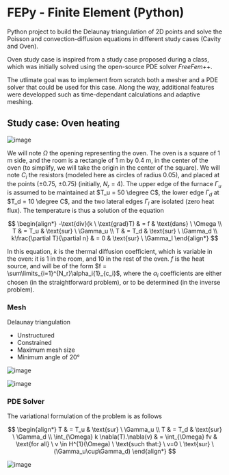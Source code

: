 # FEPy - Finite Element (Python)

Python project to build the Delaunay triangulation of 2D points and solve the Poisson and convection-diffusion equations in different study cases (Cavity and Oven).

Oven study case is inspired from a study case proposed during a class, which was initially solved using the open-source PDE solver *FreeFem++*.

The utlimate goal was to implement from scratch both a mesher and a PDE solver that could be used for this case. Along the way, additional features were developped such as time-dependant calculations and adaptive meshing.

## Study case: Oven heating

![image](https://user-images.githubusercontent.com/95024044/189478083-f625327c-88c6-4133-bb82-6e5045aa715c.png)

We will note $\Omega$ the opening representing the oven. The oven is a square of 1 m side, and the room is a rectangle of 1 m by 0.4 m, in the center of the oven (to simplify, we will take the origin in the center of the square). We will note $C_i$ the resistors (modeled here as circles of radius 0.05), and placed at the points (±0.75, ±0.75) (initially, $N_r$ = 4).
The upper edge of the furnace $\Gamma_u$ is assumed to be maintained at $T_u = 50 \degree C$, the lower edge $\Gamma_d$ at $T_d = 10 \degree C$, and the two lateral edges $\Gamma_l$ are isolated (zero heat flux). The temperature is thus a solution of the equation

$$
\begin{align*}
-\text{div}(k \ \text{grad}T) & = f & \text{dans} \ \Omega \\
T & = T_u & \text{sur} \ \Gamma_u \\
T & = T_d & \text{sur} \ \Gamma_d \\
k\frac{\partial T}{\partial n} & = 0 & \text{sur} \ \Gamma_l
\end{align*}
$$

In this equation, $k$ is the thermal diffusion coefficient, which is variable in the oven: it is 1 in the room, and 10 in the rest of the oven. $f$ is the heat source, and will be of the form $f = \sum\limits_{i=1}^{N_r}\alpha_i{1}_{c_i}$, where the $\alpha_i$ coefficients are either chosen (in the straightforward problem), or to be determined (in the inverse problem).

### Mesh

Delaunay triangulation
- Unstructured
- Constrained
- Maximum mesh size
- Minimum angle of 20°

![image](https://user-images.githubusercontent.com/95024044/189440875-f7736f4b-e30b-4d10-aac1-c24f3ba526b9.png)

![image](https://user-images.githubusercontent.com/95024044/189417475-4773a97a-d9ab-4cac-9157-da677e53ad33.png)

### PDE Solver

The variational formulation of the problem is as follows

$$
\begin{align*}
 T & = T_u & \text{sur} \ \Gamma_u \\
 T & = T_d & \text{sur} \ \Gamma_d \\
 \int_{\Omega} k \nabla(T).\nabla(v) & = \int_{\Omega} fv & \text{for all} \ v \in H^{1}(\Omega) \ \text{such that:} \ v=0 \ \text{sur} \ (\Gamma_u\cup\Gamma_d)
\end{align*}
$$

![image](https://user-images.githubusercontent.com/95024044/189477809-38e02119-8ca1-460f-baf0-48ed8cf0dd15.png)
